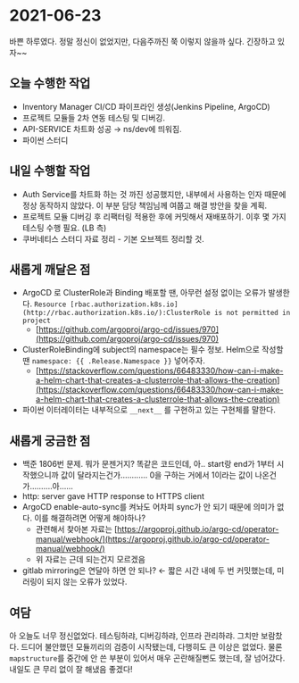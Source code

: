 # 2021-06-23

바쁜 하루였다. 정말 정신이 없었지만, 다음주까진 쭉 이렇지 않을까 싶다. 긴장하고 있자~~

## 오늘 수행한 작업

- Inventory Manager CI/CD 파이프라인 생성(Jenkins Pipeline, ArgoCD)
- 프로젝트 모듈들 2차 연동 테스팅 및 디버깅.
- API-SERVICE 차트화 성공 → ns/dev에 띄워짐.
- 파이썬 스터디

## 내일 수행할 작업

- Auth Service를 차트화 하는 것 까진 성공했지만, 내부에서 사용하는 인자 때문에 정상 동작하지 않았다. 이 부분 담당 책임님께 여쭙고 해결 방안을 찾을 계획.
- 프로젝트 모듈 디버깅 후 리팩터링 적용한 후에 커밋해서 재배포하기. 이후 몇 가지 테스팅 수행 필요. (LB 측)
- 쿠버네티스 스터디 자료 정리 - 기본 오브젝트 정리할 것.

## 새롭게 깨달은 점

- ArgoCD 로 ClusterRole과 Binding 배포할 땐, 아무런 설정 없이는 오류가 발생한다. `Resource [rbac.authorization.k8s.io](http://rbac.authorization.k8s.io/):ClusterRole is not permitted in project`
    - [https://github.com/argoproj/argo-cd/issues/970](https://github.com/argoproj/argo-cd/issues/970)
- ClusterRoleBinding에 subject의 namespace는 필수 정보. Helm으로 작성할 땐 `namespace: {{ .Release.Namespace }}` 넣어주자.
    - [https://stackoverflow.com/questions/66483330/how-can-i-make-a-helm-chart-that-creates-a-clusterrole-that-allows-the-creation](https://stackoverflow.com/questions/66483330/how-can-i-make-a-helm-chart-that-creates-a-clusterrole-that-allows-the-creation)
- 파이썬 이터레이터는 내부적으로 `__next__` 를 구현하고 있는 구현체를 말한다.

## 새롭게 궁금한 점

- 백준 1806번 문제. 뭐가 문젠거지? 똑같은 코드인데, 아.. start랑 end가 1부터 시작했으니까 값이 달라지는건가............ 0을 구하는 거에서 1이라는 값이 나온건가..........아......
- http: server gave HTTP response to HTTPS client
- ArgoCD enable-auto-sync를 켜놔도 어차피 sync가 안 되기 때문에 의미가 없다. 이를 해결하려면 어떻게 해야하나?
    - 관련해서 찾아본 자료는 [https://argoproj.github.io/argo-cd/operator-manual/webhook/](https://argoproj.github.io/argo-cd/operator-manual/webhook/)
    - 위 자료는 근데 되는건지 모르겠음
- gitlab mirroring은 연달아 하면 안 되나? ← 짧은 시간 내에 두 번 커밋했는데, 미러링이 되지 않는 오류가 있었다.

## 여담

아 오늘도 너무 정신없었다. 테스팅하랴, 디버깅하랴, 인프라 관리하랴. 그치만 보람찼다. 드디어 불안했던 모듈끼리의 검증이 시작됐는데, 다행히도 큰 이상은 없었다. 물론 `mapstructure`를 중간에 안 쓴 부분이 있어서 매우 곤란해질뻔도 했는데, 잘 넘어갔다. 내일도 큰 무리 없이 잘 해냈음 좋겠다!